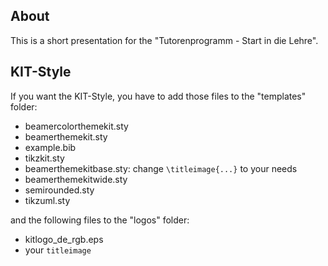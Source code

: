 About
-----
This is a short presentation for the "Tutorenprogramm - Start in die 
Lehre".

KIT-Style
---------
If you want the KIT-Style, you have to add those files to the 
"templates" folder:
 * beamercolorthemekit.sty
 * beamerthemekit.sty
 * example.bib
 * tikzkit.sty
 * beamerthemekitbase.sty: change `\titleimage{...}` to your needs
 * beamerthemekitwide.sty
 * semirounded.sty
 * tikzuml.sty

and the following files to the "logos" folder:
 * kitlogo_de_rgb.eps
 * your `titleimage`
